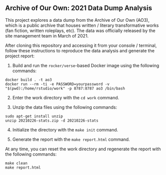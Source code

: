 ## Archive of Our Own: 2021 Data Dump Analysis

This project explores a data dump from the Archive of Our Own (AO3), which is a public archive 
that houses written / literary transformative works (fan fiction, written roleplays, etc). The 
data was officially released by the site management team in March of 2021.

After cloning this repository and accessing it from your console / terminal, follow these
instructions to reproduce the data analysis and generate the project report:

1. Build and run the `rocker/verse`-based Docker image using the following commands:

```
docker build . -t ao3
docker run --rm -ti -e PASSWORD=yourpassword -v "$(pwd):/home/rstudio/work" -p 8787:8787 ao3 /bin/bash
```

2. Enter the work directory with the `cd work` command.

3. Unzip the data files using the following commands:

```
sudo apt-get install unzip
unzip 20210226-stats.zip -d 20210226-stats
```

4. Initialize the directory with the `make init` command.

5. Generate the report with the `make report.html` command.

At any time, you can reset the work directory and regenerate the report with the following commands:
```
make clean
make report.html
```